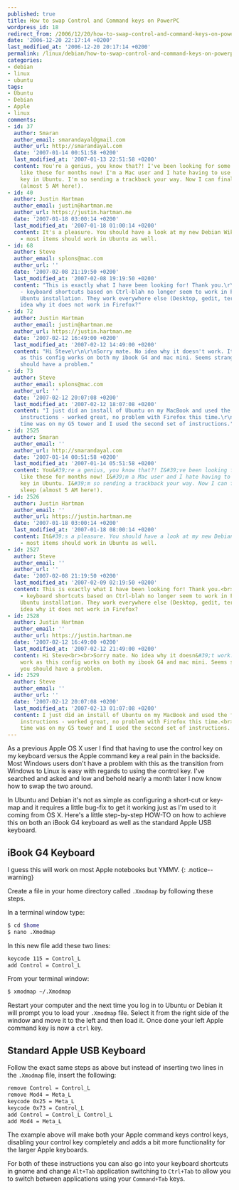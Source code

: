 ```yaml
---
published: true
title: How to swap Control and Command keys on PowerPC
wordpress_id: 18
redirect_from: /2006/12/20/how-to-swap-control-and-command-keys-on-powerpc/
date: '2006-12-20 22:17:14 +0200'
last_modified_at: '2006-12-20 20:17:14 +0200'
permalink: /linux/debian/how-to-swap-control-and-command-keys-on-powerpc.html
categories:
- debian
- linux
- ubuntu
tags:
- Ubuntu
- Debian
- Apple
- linux
comments:
- id: 37
  author: Smaran
  author_email: smarandayal@gmail.com
  author_url: http://smarandayal.com
  date: '2007-01-14 00:51:58 +0200'
  last_modified_at: '2007-01-13 22:51:58 +0200'
  content: You're a genius, you know that?! I've been looking for some instructions
    like these for months now! I'm a Mac user and I hate having to use the control
    key in Ubuntu. I'm so sending a trackback your way. Now I can finally go to sleep
    (almost 5 AM here!).
- id: 40
  author: Justin Hartman
  author_email: justin@hartman.me
  author_url: https://justin.hartman.me
  date: '2007-01-18 03:00:14 +0200'
  last_modified_at: '2007-01-18 01:00:14 +0200'
  content: It's a pleasure. You should have a look at my new Debian Wiki https://justin.hartman.me/linux/
    - most items should work in Ubuntu as well.
- id: 68
  author: Steve
  author_email: splons@mac.com
  author_url: ''
  date: '2007-02-08 21:19:50 +0200'
  last_modified_at: '2007-02-08 19:19:50 +0200'
  content: "This is exactly what I have been looking for! Thank you.\r\n\r\nOne question
    - keyboard shortcuts based on Ctrl-blah no longer seem to work in Firefox on my
    Ubuntu installation. They work everywhere else (Desktop, gedit, terminal, etc).\r\n\r\nAny
    idea why it does not work in Firefox?"
- id: 72
  author: Justin Hartman
  author_email: justin@hartman.me
  author_url: https://justin.hartman.me
  date: '2007-02-12 16:49:00 +0200'
  last_modified_at: '2007-02-12 14:49:00 +0200'
  content: "Hi Steve\r\n\r\nSorry mate. No idea why it doesn't work. It should work
    as this config works on both my ibook G4 and mac mini. Seems strange that you
    should have a problem."
- id: 73
  author: Steve
  author_email: splons@mac.com
  author_url: ''
  date: '2007-02-12 20:07:08 +0200'
  last_modified_at: '2007-02-12 18:07:08 +0200'
  content: "I just did an install of Ubuntu on my MacBook and used the first set of
    instructions - worked great, no problem with Firefox this time.\r\n\r\nThe first
    time was on my G5 tower and I used the second set of instructions."
- id: 2525
  author: Smaran
  author_email: ''
  author_url: http://smarandayal.com
  date: '2007-01-14 00:51:58 +0200'
  last_modified_at: '2007-01-14 05:51:58 +0200'
  content: You&#39;re a genius, you know that?! I&#39;ve been looking for some instructions
    like these for months now! I&#39;m a Mac user and I hate having to use the control
    key in Ubuntu. I&#39;m so sending a trackback your way. Now I can finally go to
    sleep (almost 5 AM here!).
- id: 2526
  author: Justin Hartman
  author_email: ''
  author_url: https://justin.hartman.me
  date: '2007-01-18 03:00:14 +0200'
  last_modified_at: '2007-01-18 08:00:14 +0200'
  content: It&#39;s a pleasure. You should have a look at my new Debian Wiki <a href="https://justin.hartman.me/linux/">https://justin.hartman.me/linux/</a>
    - most items should work in Ubuntu as well.
- id: 2527
  author: Steve
  author_email: ''
  author_url: ''
  date: '2007-02-08 21:19:50 +0200'
  last_modified_at: '2007-02-09 02:19:50 +0200'
  content: This is exactly what I have been looking for! Thank you.<br><br>One question
    - keyboard shortcuts based on Ctrl-blah no longer seem to work in Firefox on my
    Ubuntu installation. They work everywhere else (Desktop, gedit, terminal, etc).<br><br>Any
    idea why it does not work in Firefox?
- id: 2528
  author: Justin Hartman
  author_email: ''
  author_url: https://justin.hartman.me
  date: '2007-02-12 16:49:00 +0200'
  last_modified_at: '2007-02-12 21:49:00 +0200'
  content: Hi Steve<br><br>Sorry mate. No idea why it doesn&#39;t work. It should
    work as this config works on both my ibook G4 and mac mini. Seems strange that
    you should have a problem.
- id: 2529
  author: Steve
  author_email: ''
  author_url: ''
  date: '2007-02-12 20:07:08 +0200'
  last_modified_at: '2007-02-13 01:07:08 +0200'
  content: I just did an install of Ubuntu on my MacBook and used the first set of
    instructions - worked great, no problem with Firefox this time.<br><br>The first
    time was on my G5 tower and I used the second set of instructions.
---
```

As a previous Apple OS X user I find that having to use the control key on my keyboard versus the Apple command key a real pain in the backside. Most Windows users don't have a problem with this as the transition from Windows to Linux is easy with regards to using the control key. I've searched and asked and low and behold nearly a month later I now know how to swap the two around. 

In Ubuntu and Debian it's not as simple as configuring a short-cut or key-map and it requires a little bug-fix to get it working just as I'm used to it coming from OS X. Here's a little step-by-step HOW-TO on how to achieve this on both an iBook G4 keyboard as well as the standard Apple USB keyboard.

## iBook G4 Keyboard 
I guess this will work on most Apple notebooks but YMMV.
{: .notice--warning}

Create a file in your home directory called `.Xmodmap` by following these steps.

In a terminal window type:
```bash
$ cd $home
$ nano .Xmodmap
```
In this new file add these two lines:
```bash
keycode 115 = Control_L
add Control = Control_L
```
From your terminal window:
```bash
$ xmodmap ~/.Xmodmap
```

Restart your computer and the next time you log in to Ubuntu or Debian it will prompt you to load your `.Xmodmap` file. Select it from the right side of the window and move it to the left and then load it. Once done your left Apple command key is now a `ctrl` key. 

## Standard Apple USB Keyboard
Follow the exact same steps as above but instead of inserting two lines in the `.Xmodmap` file, insert the following:
```bash
remove Control = Control_L
remove Mod4 = Meta_L
keycode 0x25 = Meta_L
keycode 0x73 = Control_L
add Control = Control_L Control_L
add Mod4 = Meta_L
```

The example above will make both your Apple command keys control keys, disabling your control key completely and adds a bit more functionality for the larger Apple keyboards.

For both of these instructions you can also go into your keyboard shortcuts in gnome and change `Alt+Tab` application switching to `Ctrl+Tab` to allow you to switch between applications using your `Command+Tab` keys.
